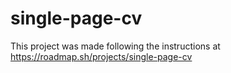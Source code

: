 # single-page-cv

This project was made following the instructions at
https://roadmap.sh/projects/single-page-cv
